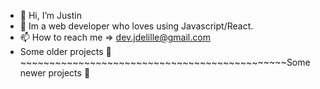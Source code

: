 - 👋 Hi, I’m Justin
- 🌱 Im a web developer who loves using Javascript/React.
- 📫 How to reach me => dev.jdelille@gmail.com
- Some older projects 🔽 ~~~~~~~~~~~~~~~~~~~~~~~~~~~~~~~~~~~~~~~~~~~~~~Some newer projects 🔽

<!---
jDelille/jDelille is a ✨ special ✨ repository because its `README.md` (this file) appears on your GitHub profile.
You can click the Preview link to take a look at your changes.
--->
